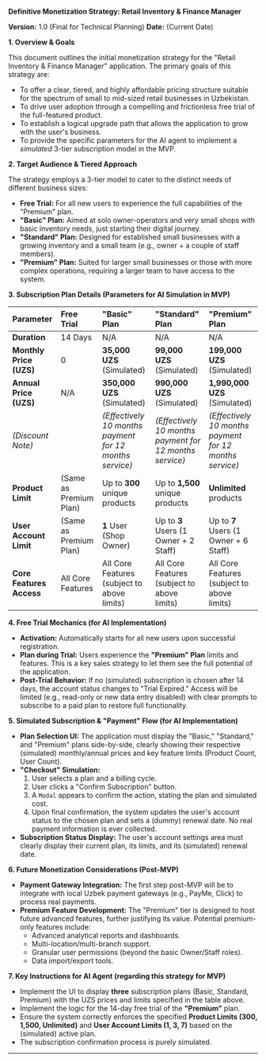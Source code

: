 **Definitive Monetization Strategy: Retail Inventory & Finance Manager**

**Version:** 1.0 (Final for Technical Planning)
**Date:** (Current Date)

**1. Overview & Goals**

This document outlines the initial monetization strategy for the "Retail Inventory & Finance Manager" application. The primary goals of this strategy are:

- To offer a clear, tiered, and highly affordable pricing structure suitable for the spectrum of small to mid-sized retail businesses in Uzbekistan.
- To drive user adoption through a compelling and frictionless free trial of the full-featured product.
- To establish a logical upgrade path that allows the application to grow with the user's business.
- To provide the specific parameters for the AI agent to implement a _simulated_ 3-tier subscription model in the MVP.

**2. Target Audience & Tiered Approach**

The strategy employs a 3-tier model to cater to the distinct needs of different business sizes:

- **Free Trial:** For all new users to experience the full capabilities of the "Premium" plan.
- **"Basic" Plan:** Aimed at solo owner-operators and very small shops with basic inventory needs, just starting their digital journey.
- **"Standard" Plan:** Designed for established small businesses with a growing inventory and a small team (e.g., owner + a couple of staff members).
- **"Premium" Plan:** Suited for larger small businesses or those with more complex operations, requiring a larger team to have access to the system.

**3. Subscription Plan Details (Parameters for AI Simulation in MVP)**

| Parameter                | Free Trial             | "Basic" Plan                                            | "Standard" Plan                                         | "Premium" Plan                                          |
| :----------------------- | :--------------------- | :------------------------------------------------------ | :------------------------------------------------------ | :------------------------------------------------------ |
| **Duration**             | 14 Days                | N/A                                                     | N/A                                                     | N/A                                                     |
| **Monthly Price (UZS)**  | 0                      | **35,000 UZS** (Simulated)                              | **99,000 UZS** (Simulated)                              | **199,000 UZS** (Simulated)                             |
| **Annual Price (UZS)**   | N/A                    | **350,000 UZS** (Simulated)                             | **990,000 UZS** (Simulated)                             | **1,990,000 UZS** (Simulated)                           |
| _(Discount Note)_        |                        | _(Effectively 10 months payment for 12 months service)_ | _(Effectively 10 months payment for 12 months service)_ | _(Effectively 10 months payment for 12 months service)_ |
| **Product Limit**        | (Same as Premium Plan) | Up to **300** unique products                           | Up to **1,500** unique products                         | **Unlimited** products                                  |
| **User Account Limit**   | (Same as Premium Plan) | **1** User (Shop Owner)                                 | Up to **3** Users (1 Owner + 2 Staff)                   | Up to **7** Users (1 Owner + 6 Staff)                   |
| **Core Features Access** | All Core Features      | All Core Features (subject to above limits)             | All Core Features (subject to above limits)             | All Core Features (subject to above limits)             |

**4. Free Trial Mechanics (for AI Implementation)**

- **Activation:** Automatically starts for all new users upon successful registration.
- **Plan during Trial:** Users experience the **"Premium" Plan** limits and features. This is a key sales strategy to let them see the full potential of the application.
- **Post-Trial Behavior:** If no (simulated) subscription is chosen after 14 days, the account status changes to "Trial Expired." Access will be limited (e.g., read-only or new data entry disabled) with clear prompts to subscribe to a paid plan to restore full functionality.

**5. Simulated Subscription & "Payment" Flow (for AI Implementation)**

- **Plan Selection UI:** The application must display the "Basic," "Standard," and "Premium" plans side-by-side, clearly showing their respective (simulated) monthly/annual prices and key feature limits (Product Count, User Count).
- **"Checkout" Simulation:**
  1.  User selects a plan and a billing cycle.
  2.  User clicks a "Confirm Subscription" button.
  3.  A `Modal` appears to confirm the action, stating the plan and simulated cost.
  4.  Upon final confirmation, the system updates the user's account status to the chosen plan and sets a (dummy) renewal date. No real payment information is ever collected.
- **Subscription Status Display:** The user's account settings area must clearly display their current plan, its limits, and its (simulated) renewal date.

**6. Future Monetization Considerations (Post-MVP)**

- **Payment Gateway Integration:** The first step post-MVP will be to integrate with local Uzbek payment gateways (e.g., PayMe, Click) to process real payments.
- **Premium Feature Development:** The "Premium" tier is designed to host future advanced features, further justifying its value. Potential premium-only features include:
  - Advanced analytical reports and dashboards.
  - Multi-location/multi-branch support.
  - Granular user permissions (beyond the basic Owner/Staff roles).
  - Data import/export tools.

**7. Key Instructions for AI Agent (regarding this strategy for MVP)**

- Implement the UI to display **three** subscription plans (Basic, Standard, Premium) with the UZS prices and limits specified in the table above.
- Implement the logic for the 14-day free trial of the **"Premium"** plan.
- Ensure the system correctly enforces the specified **Product Limits (300, 1,500, Unlimited)** and **User Account Limits (1, 3, 7)** based on the (simulated) active plan.
- The subscription confirmation process is purely simulated.

---
